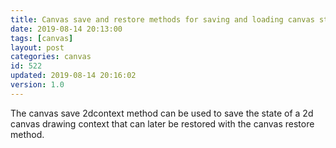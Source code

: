 ```yaml
---
title: Canvas save and restore methods for saving and loading canvas state
date: 2019-08-14 20:13:00
tags: [canvas]
layout: post
categories: canvas
id: 522
updated: 2019-08-14 20:16:02
version: 1.0
---
```


The canvas save 2dcontext method can be used to save the state of a 2d canvas drawing context that can later be restored with the canvas restore method.

<!-- more -->
